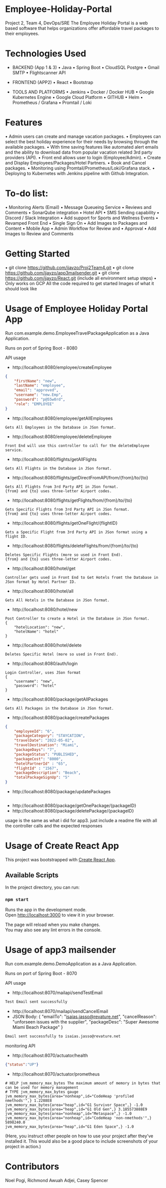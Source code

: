 # Employee-Holiday-Portal
Project 2, Team 4, DevOps/SRE 
The Employee Holiday Portal is a web based software that helps organizations offer affordable travel packages to their employees.

# Technologies Used
- BACKEND (App 1 & 3)
•  Java
• Spring Boot
• CloudSQL Postgre
• Gmail SMTP
• Flightscanner API

- FRONTEND (APP2)
• React
• Bootstrap

- TOOLS AND PLATFORMS
• Jenkins
• Docker / Docker HUB
• Google Kubernetes Engine
• Google Cloud Platform
• GITHUB
• Helm
• Prometheus / Grafana
• Promtail / Loki

# Features
• Admin users can create and manage vacation packages.
• Employees can select the best holiday experience for their needs by browsing through the available packages.
• With time saving features like automated alert emails and the ability to download data from popular vacation related 3rd party providers (API).
• Front end allows user to login (Employee/Admin).
• Create and Display Employees/Packages/Hotel Partners.
• Book and Cancel packages.
• Monitoring using Promtail/Prometheus/Loki/Grafana stack.
• Deploying to Kubernetes with Jenkins pipeline with Github Integration.

# To-do list:
• Monitoring Alerts (Email)
• Message Queueing Service
• Reviews and Comments
• SonarQube integration
• Hotel API
• SMS Sending capability
• Discord / Slack Integration
• Add support for Sports and Wellness Events
• Revamped Front End
• Single Sign On
• Add Images to Packages and Content
• Mobile App
• Admin Workflow for Review and
• Approval
• Add Images to Review and Comments

# Getting Started
• git clone https://github.com/ijayzo/Proj2Team4.git
• git clone https://github.com/ijayzo/app3mailsender.git
• git clone https://github.com/ijayzo/React.git 
(include all environment setup steps)
• Only works on GCP
All the code required to get started
Images of what it should look like

# Usage of Employee Holiday Portal App

Run com.example.demo.EmployeeTravelPackageApplication as a Java Application.

Runs on port of Spring Boot - 8080

API usage

- http://localhost:8080/employee/createEmployee

```JSon
{
	"firstName": "new",
	"lastName": "employee",
	"email": "approved",
	"username": "new.Emp",
	"password": "p@55w0rd",
	"role": "EMPLOYEE"
}
```

- http://localhost:8080/employee/getAllEmployees

```text
Gets All Employees in the Database in JSon format.
```

- http://localhost:8080/employee/deleteEmployee

```text
Front End will use this controller to call for the deleteEmployee service.
```

- http://localhost:8080/flights/getAllFlights
```text
Gets All Flights in the Database in JSon format.
```
- http://localhost:8080/flights/getDirectFromAPI/from/{from}/to/{to}
```text
Gets All Flights from 3rd Party API in JSon format.
{from} and {to} uses three-letter Airport codes. 
```
- http://localhost:8080/flights/getFlights/from/{from}/to/{to}
```text
Gets Specific Flights from 3rd Party API in JSon format.
{from} and {to} uses three-letter Airport codes. 
```
- http://localhost:8080/flights/getOneFlight/{flightID}
```text
Gets a Specific Flight from 3rd Party API in JSon format using a flight ID.
```
- http://localhost:8080/flights/deleteFlights/from/{from}/to/{to}
```text
Deletes Specific Flights (more so used in Front End).
{from} and {to} uses three-letter Airport codes. 
```
- http://localhost:8080/hotel/get
```text
Controller gets used in Front End to Get Hotels fromt the Database in JSon format by Hotel Partner ID.
```
- http://localhost:8080/hotel/all
```text
Gets All Hotels in the Database in JSon format.
```
- http://localhost:8080/hotel/new
```text
Post Controller to create a Hotel in the Database in JSon format.
{
	"hotelLocation": "new",
	"hotelName": "hotel"
}
```
- http://localhost:8080/hotel/delete
```text
Deletes Specific Hotel (more so used in Front End).
```
- http://localhost:8080/auth/login
```
Login Controller, uses JSon format 
{
	"username": "new",
	"password": "hotel"
}
```
- http://localhost:8080/package/getAllPackages
```text
Gets All Packages in the Database in JSon format.
```
- http://localhost:8080/package/createPackages
```JSOn
{
	"employeeId": "6",
	"packageCategory": "STAYCATION",
	"travelDate": "2022-05-02",
	"travelDestination": "Miami",
	"packageDays": "7",
	"packageStatus": "PUBLISHED",
	"packageCost": "8000",
	"hotelPartnerId" : "65",
	"flightId" : "1567",
	"packageDescription": "Beach",
	"totalPackageSignUp": "5"
}
```
- http://localhost:8080/package/updatePackages
```

```
- http://localhost:8080/package/getOnePackage/{packageID}
- http://localhost:8080/package/deletePackage/{packageID}

usage is the same as what i did for app3.  just include a readme file with all the controller calls and the expected responses

# Usage of Create React App

This project was bootstrapped with [Create React App](https://github.com/facebook/create-react-app).

## Available Scripts

In the project directory, you can run:

### `npm start`

Runs the app in the development mode.\
Open [http://localhost:3000](http://localhost:3000) to view it in your browser.

The page will reload when you make changes.\
You may also see any lint errors in the console.


# Usage of app3 mailsender

Run com.example.demo.DemoApplication as a Java Application.

Runs on port of Spring Boot - 8070

API usage

- http://localhost:8070/mailapi/sendTestEmail

```txt
Test Email sent successfully
```

- http://localhost:8070/mailapi/sendCancelEmail
- JSON Body: {
  "emailTo": "isaias.jasso@revature.net",
  "cancelReason": "unforseen issues with the supplier",
  "packageDesc": "Super Awesome Miami Beach Package"
  }

```txt
Email sent successfully to isaias.jasso@revature.net
```
monitoring API
- http://localhost:8070/actuator/health

```json
{"status":"UP"}
```

- http://localhost:8070/actuator/prometheus
```properties
# HELP jvm_memory_max_bytes The maximum amount of memory in bytes that can be used for memory management
# TYPE jvm_memory_max_bytes gauge
jvm_memory_max_bytes{area="nonheap",id="CodeHeap 'profiled nmethods'",} 1.2288E8
jvm_memory_max_bytes{area="heap",id="G1 Survivor Space",} -1.0
jvm_memory_max_bytes{area="heap",id="G1 Old Gen",} 3.185573888E9
jvm_memory_max_bytes{area="nonheap",id="Metaspace",} -1.0
jvm_memory_max_bytes{area="nonheap",id="CodeHeap 'non-nmethods'",} 5898240.0
jvm_memory_max_bytes{area="heap",id="G1 Eden Space",} -1.0
```
(Here, you instruct other people on how to use your project after they’ve installed it. This would also be a good place to include screenshots of your project in action.)

# Contributors
Noel Pogi, Richmond Awuah Adjei, Casey Spencer
